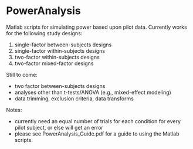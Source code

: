 # PowerAnalysis
Matlab scripts for simulating power based upon pilot data. Currently works for the following study designs:
1) single-factor between-subjects designs
2) single-factor within-subjects designs
3) two-factor within-subjects designs
4) two-factor mixed-factor designs

Still to come:
- two factor between-subjects designs
- analyses other than t-tests/ANOVA (e.g., mixed-effect modeling)
- data trimming, exclusion criteria, data transforms

Notes:
- currently need an equal number of trials for each condition for every pilot subject, or else will get an error
- please see PowerAnalysis_Guide.pdf for a guide to using the Matlab scripts.
